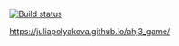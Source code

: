 [![Build status](https://ci.appveyor.com/api/projects/status/5uk5j87ob5bdcas9?svg=true)](https://ci.appveyor.com/project/juliapolyakova/ahj3-game)

https://juliapolyakova.github.io/ahj3_game/